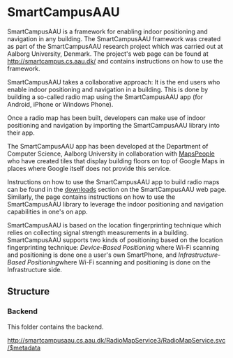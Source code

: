 SmartCampusAAU
==============

SmartCampusAAU is a framework for enabling indoor positioning and navigation in any building. The SmartCampusAAU framework was created as part of the SmartCampusAAU research project which was carried out at Aalborg University, Denmark. The project's web page can be found at http://smartcampus.cs.aau.dk/ and contains instructions on how to use the framework.

SmartCampusAAU takes a collaborative approach: It is the end users who enable indoor positioning and navigation in a building. This is done by building a so-called radio map using the SmartCampusAAU app (for Android, iPhone or Windows Phone).

Once a radio map has been built, developers can make use of indoor positioning and navigation by importing the SmartCampusAAU library into their app.

The SmartCampusAAU app has been developed at the Department of Computer Science, Aalborg University in collaboration with <a href="http://www.mapspeople.com">MapsPeople</a> who have created tiles that display building floors on top of Google Maps in places where Google itself does not provide this service.

Instructions on how to use the SmartCampusAAU app to build radio maps can be found in the <a href="http://smartcampus.cs.aau.dk/downloads.html">downloads</a> section on the SmartCampusAAU web page. Similarly, the page contains instructions on how to use the SmartCampusAAU library to leverage the indoor positioning and navigation capabilities in one's on app.

SmartCampusAAU is based on the location fingerprinting technique which relies on collecting signal strength measurements in a building. SmartCampusAAU supports two kinds of positioning based on the location fingerprinting technique: <em>Device-Based Positioning</em> where Wi-Fi scanning and positioning is done one a user's own SmartPhone, and <em>Infrastructure-Based Positioning</em>where Wi-Fi scanning and positioning is done on the Infrastructure side.  

<h2>Structure</h2>
<h3>Backend</h3>
This folder contains the backend. 

http://smartcampusaau.cs.aau.dk/RadioMapService3/RadioMapService.svc/$metadata


